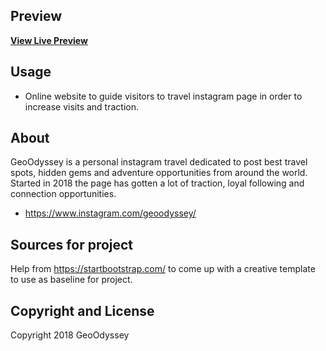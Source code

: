 ## Preview

**[View Live Preview](https://camiloatala.github.io/Geoodyssey/)**

## Usage

* Online website to guide visitors to travel instagram page in order to increase visits and traction.

## About

GeoOdyssey is a personal instagram travel dedicated to post best travel spots, hidden gems and adventure opportunities from around the world. Started in 2018 the page has gotten a lot of traction, loyal following and connection opportunities.

* <https://www.instagram.com/geoodyssey/>

## Sources for project

Help from https://startbootstrap.com/ to come up with a creative template to use as baseline for project. 

## Copyright and License

Copyright 2018 GeoOdyssey
